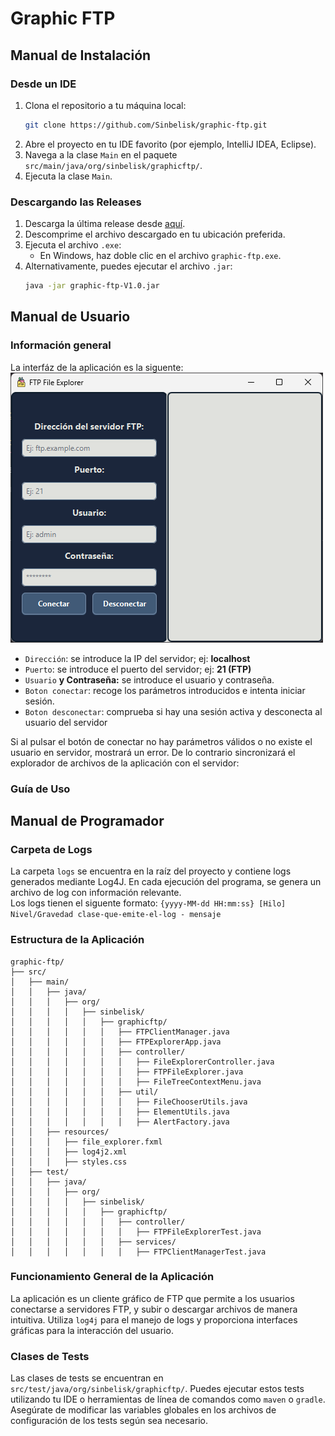 # Graphic FTP

## Manual de Instalación

### Desde un IDE
1. Clona el repositorio a tu máquina local:
    ```sh
    git clone https://github.com/Sinbelisk/graphic-ftp.git
    ```
2. Abre el proyecto en tu IDE favorito (por ejemplo, IntelliJ IDEA, Eclipse).
3. Navega a la clase `Main` en el paquete `src/main/java/org/sinbelisk/graphicftp/`.
4. Ejecuta la clase `Main`.

### Descargando las Releases
1. Descarga la última release desde [aquí](https://github.com/iesgrancapitan2425-din/tarea8-2-practica-final-trimestre-Sinbelisk/releases).
2. Descomprime el archivo descargado en tu ubicación preferida.
3. Ejecuta el archivo `.exe`:
    - En Windows, haz doble clic en el archivo `graphic-ftp.exe`.
4. Alternativamente, puedes ejecutar el archivo `.jar`:
    ```sh
    java -jar graphic-ftp-V1.0.jar
    ```

## Manual de Usuario
### Información general
La interfáz de la aplicación es la siguente:
![img.png](img.png)
- `Dirección`: se introduce la IP del servidor; ej: **localhost**
- `Puerto`: se introduce el puerto del servidor; ej: **21 (FTP)**
- `Usuario` **y Contraseña:** se introduce el usuario y contraseña.
- `Boton conectar`: recoge los parámetros introducidos e intenta iniciar sesión.
- `Boton desconectar`: comprueba si hay una sesión activa y desconecta al usuario del servidor

Si al pulsar el botón de conectar no hay parámetros válidos o no existe el usuario en servidor, mostrará un error. De lo contrario sincronizará el explorador de archivos de la aplicación con el servidor:

### Guía de Uso


## Manual de Programador

### Carpeta de Logs
La carpeta `logs` se encuentra en la raíz del proyecto y contiene logs generados mediante Log4J. En cada ejecución del programa, se genera un archivo de log con información relevante.  
Los logs tienen el siguente formato: ```{yyyy-MM-dd HH:mm:ss} [Hilo] Nivel/Gravedad clase-que-emite-el-log - mensaje```

### Estructura de la Aplicación
```plaintext
graphic-ftp/
├── src/
│   ├── main/
│   │   ├── java/
│   │   │   ├── org/
│   │   │   │   ├── sinbelisk/
│   │   │   │   │   ├── graphicftp/
│   │   │   │   │   │   ├── FTPClientManager.java
│   │   │   │   │   │   ├── FTPExplorerApp.java
│   │   │   │   │   │   ├── controller/
│   │   │   │   │   │   │   ├── FileExplorerController.java
│   │   │   │   │   │   │   ├── FTPFileExplorer.java
│   │   │   │   │   │   │   ├── FileTreeContextMenu.java
│   │   │   │   │   │   ├── util/
│   │   │   │   │   │   │   ├── FileChooserUtils.java
│   │   │   │   │   │   │   ├── ElementUtils.java
│   │   │   │   │   │   │   ├── AlertFactory.java
│   │   ├── resources/
│   │   │   ├── file_explorer.fxml
│   │   │   ├── log4j2.xml
│   │   │   ├── styles.css
│   ├── test/
│   │   ├── java/
│   │   │   ├── org/
│   │   │   │   ├── sinbelisk/
│   │   │   │   │   ├── graphicftp/
│   │   │   │   │   │   ├── controller/
│   │   │   │   │   │   │   ├── FTPFileExplorerTest.java
│   │   │   │   │   │   ├── services/
│   │   │   │   │   │   │   ├── FTPClientManagerTest.java
```

### Funcionamiento General de la Aplicación
La aplicación es un cliente gráfico de FTP que permite a los usuarios conectarse a servidores FTP, y subir o descargar archivos de manera intuitiva. Utiliza `log4j` para el manejo de logs y proporciona interfaces gráficas para la interacción del usuario.

### Clases de Tests
Las clases de tests se encuentran en `src/test/java/org/sinbelisk/graphicftp/`. Puedes ejecutar estos tests utilizando tu IDE o herramientas de línea de comandos como `maven` o `gradle`. Asegúrate de modificar las variables globales en los archivos de configuración de los tests según sea necesario.
